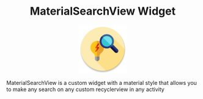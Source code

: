 <h1 align="center">MaterialSearchView Widget</h1>

<p align="center">
    <img src="Screenshots/ic_launcher_search-web.png" alt="icon" width="25%"/>
</p>

MaterialSearchView is a custom widget with a material style that allows you to make any search on 
any custom recyclerview in any activity
